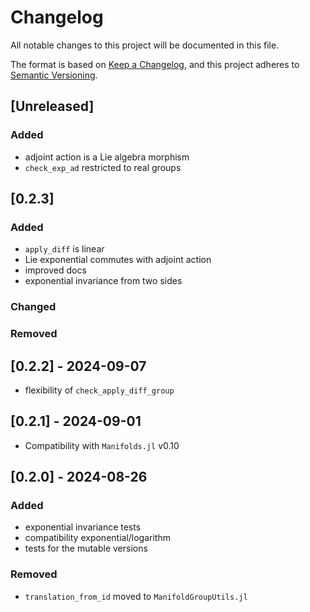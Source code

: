 # Changelog

All notable changes to this project will be documented in this file.

The format is based on [Keep a Changelog](https://keepachangelog.com/en/1.1.0/),
and this project adheres to [Semantic Versioning](https://semver.org/spec/v2.0.0.html).

## [Unreleased]

### Added

- adjoint action is a Lie algebra morphism
- `check_exp_ad` restricted to real groups

## [0.2.3]

### Added

- `apply_diff` is linear
- Lie exponential commutes with adjoint action
- improved docs
- exponential invariance from two sides

### Changed

### Removed

## [0.2.2] - 2024-09-07

- flexibility of `check_apply_diff_group`

## [0.2.1] - 2024-09-01

- Compatibility with `Manifolds.jl` v0.10

## [0.2.0] - 2024-08-26

### Added

- exponential invariance tests
- compatibility exponential/logarithm
- tests for the mutable versions

### Removed

- `translation_from_id` moved to `ManifoldGroupUtils.jl`

